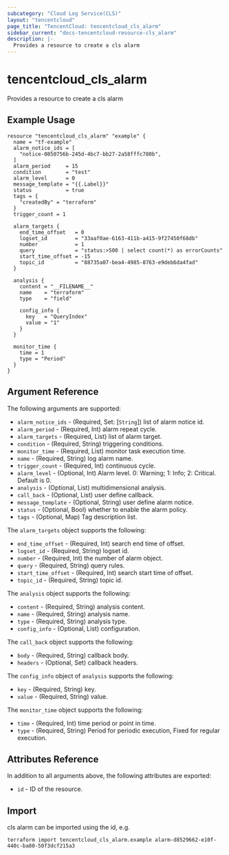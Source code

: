 ```yaml
---
subcategory: "Cloud Log Service(CLS)"
layout: "tencentcloud"
page_title: "TencentCloud: tencentcloud_cls_alarm"
sidebar_current: "docs-tencentcloud-resource-cls_alarm"
description: |-
  Provides a resource to create a cls alarm
---
```


# tencentcloud_cls_alarm

Provides a resource to create a cls alarm

## Example Usage

```hcl
resource "tencentcloud_cls_alarm" "example" {
  name = "tf-example"
  alarm_notice_ids = [
    "notice-0850756b-245d-4bc7-bb27-2a58fffc780b",
  ]
  alarm_period     = 15
  condition        = "test"
  alarm_level      = 0
  message_template = "{{.Label}}"
  status           = true
  tags = {
    "createdBy" = "terraform"
  }
  trigger_count = 1

  alarm_targets {
    end_time_offset   = 0
    logset_id         = "33aaf0ae-6163-411b-a415-9f27450f68db"
    number            = 1
    query             = "status:>500 | select count(*) as errorCounts"
    start_time_offset = -15
    topic_id          = "88735a07-bea4-4985-8763-e9deb6da4fad"
  }

  analysis {
    content = "__FILENAME__"
    name    = "terraform"
    type    = "field"

    config_info {
      key   = "QueryIndex"
      value = "1"
    }
  }

  monitor_time {
    time = 1
    type = "Period"
  }
}
```

## Argument Reference

The following arguments are supported:

* `alarm_notice_ids` - (Required, Set: [`String`]) list of alarm notice id.
* `alarm_period` - (Required, Int) alarm repeat cycle.
* `alarm_targets` - (Required, List) list of alarm target.
* `condition` - (Required, String) triggering conditions.
* `monitor_time` - (Required, List) monitor task execution time.
* `name` - (Required, String) log alarm name.
* `trigger_count` - (Required, Int) continuous cycle.
* `alarm_level` - (Optional, Int) Alarm level. 0: Warning; 1: Info; 2: Critical. Default is 0.
* `analysis` - (Optional, List) multidimensional analysis.
* `call_back` - (Optional, List) user define callback.
* `message_template` - (Optional, String) user define alarm notice.
* `status` - (Optional, Bool) whether to enable the alarm policy.
* `tags` - (Optional, Map) Tag description list.

The `alarm_targets` object supports the following:

* `end_time_offset` - (Required, Int) search end time of offset.
* `logset_id` - (Required, String) logset id.
* `number` - (Required, Int) the number of alarm object.
* `query` - (Required, String) query rules.
* `start_time_offset` - (Required, Int) search start time of offset.
* `topic_id` - (Required, String) topic id.

The `analysis` object supports the following:

* `content` - (Required, String) analysis content.
* `name` - (Required, String) analysis name.
* `type` - (Required, String) analysis type.
* `config_info` - (Optional, List) configuration.

The `call_back` object supports the following:

* `body` - (Required, String) callback body.
* `headers` - (Optional, Set) callback headers.

The `config_info` object of `analysis` supports the following:

* `key` - (Required, String) key.
* `value` - (Required, String) value.

The `monitor_time` object supports the following:

* `time` - (Required, Int) time period or point in time.
* `type` - (Required, String) Period for periodic execution, Fixed for regular execution.

## Attributes Reference

In addition to all arguments above, the following attributes are exported:

* `id` - ID of the resource.



## Import

cls alarm can be imported using the id, e.g.

```
terraform import tencentcloud_cls_alarm.example alarm-d8529662-e10f-440c-ba80-50f3dcf215a3
```

